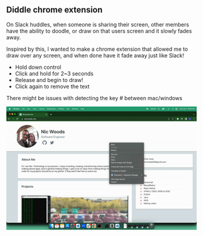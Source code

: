 ## Diddle chrome extension

On Slack huddles, when someone is sharing their screen, other members have the ability to doodle, or draw on that users screen and it slowly fades away.

Inspired by this, I wanted to make a chrome extension that allowed me to draw over any screen, and when done have it fade away just like Slack!

- Hold down control
- Click and hold for 2~3 seconds
- Release and begin to draw!
- Click again to remove the text

There might be issues with detecting the key # between mac/windows

![](video.gif)
